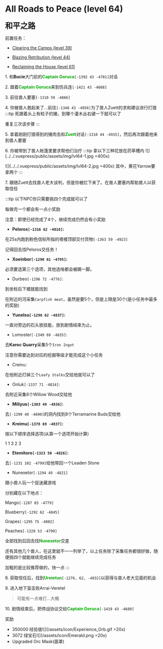 # All Roads to Peace (level 64)
<span style="font-size: 25px;">**和平之路**</span>

前置任务：

+ [Clearing the Camps (level 39)](/quests/lvl31-40/level%2039%20-%20clearing%20the%20camps.html)

+ [Blazing Retribution (level 44)](/quests/lvl41-50/level%2044%20-%20blazing%20retribution.html)

+ [Reclaiming the House (level 61)](/quests/lvl61-70/level%2061%20-%20reclaiming%20the%20house.html)

<span class="stage-index">1.</span> 和**Bucie**大门前的<font color=00AA00>**Captain Goruca**</font>`[-1392 43 -4701]`对话

<span class="stage-index">2.</span> 跟着<font color=00AA00>**Captain Goruca**</font>来到伤兵连`[-1421 43 -4688]`

<span class="stage-index">3.</span> 前往兽人要塞`[-1310 59 -4866]`

<span class="stage-index">4.</span> 你被兽人救起来了...前往`[-1348 43 -4956]`为了兽人Zuett的求和建议进行打猎
:::tip
死跟着头上有粒子的猪，到哪个灌木丛右键一下就可以了

重复三次该步骤
:::

<span class="stage-index">5.</span> 拿着刚刚打猎得到的猪肉去和<font color=00AA00>**Zuett**</font>对话`[-1310 44 -4915]`，然后再次跟着他来到兽人要塞

<span class="stage-index">6.</span> 你被带到了兽人帐篷里要求帮他们治疗
:::tip
拿以下三种花放在药草槽内
![](../../.vuepress/public/assets/img/lvl64-1.jpg =400x)

![](../../.vuepress/public/assets/img/lvl64-2.jpg =400x)
其中，黄花Yarrow要拿两个
:::

<span class="stage-index">7.</span> 跟随Zuett去找兽人老大谈判，但是你被拦下来了。在兽人要塞内帮助兽人以获取信任

:::tip
以下NPC你只需要挑四个完成就可以了

每做完一个都会有一点小奖励

注意：即使已经完成了4个，继续完成仍然会有小奖励

+ **Peloros`[-1316 62 -4818]`:**

在25s内跑到粉色信标所指的塔楼顶部交付货物`[-1363 59 -4923]`

记得回去找Peloros交任务！

+ **Xoeinbor`[-1290 61 -4795]`:**

必须要选第三个选项，其他选啥都会被踢一脚。

+ Durbeo`[-1296 72 -4776]`:

到坐标后下楼就能找到

在附近的河采集`Carpfish meat`，虽然是要5个，但是上限是30个(是小任务中最多的奖励)

+ **Yunelsu`[-1296 62 -4837]`:**

一直对旁边的石头放技能，放到剧情结束为止。

+ Lomoster`[-1349 69 -4835]`:

去**Karoc Quarry**采集5个`Iron Ingot`

注意你需要达到对应的挖掘等级才能完成这个小任务

+ Creinu:

在他附近打掉三个`Leafy Stalks`交给他就可以了

+ Onluk`[-1337 71 -4814]`:

去附近采集6个Willow Wood交给他

+ **Miliyus`[-1303 49 -4836]`:**

去`[-1299 40 -4690]`的洞内找到8个Terramarine Buds交给他

+ **Kreimu`[-1378 69 -4837]`:**

按以下顺序选择选项(从第一个选项开始计算)

1 1 3 2 3

+ **Etemitoro`[-1323 50 -4826]`:**

去`[-1231 102 -4799]`给他带回一个Leaden Stone

+ Nunexetor`[-1294 49 -4821]`

跟小兽人玩一个捉迷藏游戏

分别藏在以下地点：

Mango`[-1287 83 -4779]`

Blueberry`[-1292 62 -4845]`

Grapes`[-1295 75 -4802]`

Peaches`[-1320 53 -4799]`

全部找到后回去找<font color=00AA00>**Nunexetor**</font>交差

还有其他几个兽人，在这里就不一一列举了，以上任务除了采集任务都很好做，随便挑四个就能继续完成任务

加粗的是比较推荐做的，快一点
:::

<span class="stage-index">8.</span> 获取信任后，找到<font color=00AA00>**Ureietun**</font>`[-1276, 62, -4832]`以获得与兽人老大见面的机会

<span class="stage-index">9.</span> 进入地下室击败Arrai-Veretel
>可能有一点难打...大概

<span class="stage-index">10.</span> 剧情结束后，把停战协议交给<font color=00AA00>**Captain Goruca**</font>`[-1419 43 -4689]`

奖励
+ 350000 经验值![](/assets/icon/Experience_Orb.gif =20x)
+ 3072 绿宝石![](/assets/icon/Emerald.png =20x)
+ Upgraded Orc Mask(面罩)